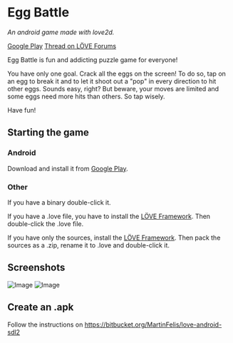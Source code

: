 Egg Battle
==========

*An android game made with love2d.*

[Google Play](https://play.google.com/store/apps/details?id=com.oxyasa.eggbattle)
[Thread on LÖVE Forums](http://love2d.org/forums/viewtopic.php?f=5&t=77785)

Egg Battle is fun and addicting puzzle game for everyone!

You have only one goal. Crack all the eggs on the screen!
To do so, tap on an egg to break it and to let it shoot out a "pop" in every direction to hit other eggs.
Sounds easy, right?
But beware, your moves are limited and some eggs need more hits than others.
So tap wisely.

Have fun!


Starting the game
----------------

### Android ###
Download and install it from [Google Play](https://play.google.com/store/apps/details?id=com.oxyasa.eggbattle).


### Other ###
If you have a binary double-click it.

If you have a .love file, you have to install the [LÖVE Framework](http://love2d.org). Then double-click the .love file.

If you have only the sources, install the [LÖVE Framework](http://love2d.org). Then pack the sources as a .zip, rename it to .love and double-click it.


Screenshots
-----------

![Image](http://i.imgur.com/RmWRlin.jpg?1)
![Image](http://i.imgur.com/KIuidnw.jpg?1)


Create an .apk
--------------

Follow the instructions on https://bitbucket.org/MartinFelis/love-android-sdl2
